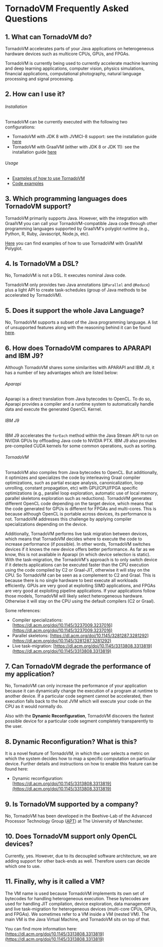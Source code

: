 # TornadoVM Frequently Asked Questions

## 1. What can TornadoVM do?

TornadoVM accelerates parts of your Java applications on heterogeneous hardware devices such as multicore CPUs, GPUs, and FPGAs.

TornadoVM is currently being used to currently accelerate machine learning and deep learning applications, computer vision, physics simulations, financial applications, computational photography, natural language processing and signal processing. 


## 2. How can I use it?

###### Installation

TornadoVM can be currently executed with the following two configurations:

  * TornadoVM with JDK 8 with JVMCI-8 support: see the installation guide [here](11_INSTALL_WITH_JDK8.md)
  * TornadoVM with GraalVM (either with JDK 8 or JDK 11): see the installation guide [here](10_INSTALL_WITH_GRAALVM.md)


###### Usage

* [Examples of how to use TornadoVM](1_INSTALL.md#2.-Running-Examples)
* [Code examples](https://github.com/beehive-lab/TornadoVM/tree/master/examples/src/main/java/uk/ac/manchester/tornado/examples)

## 3. Which programming languages does TornadoVM support?

TornadoVM primarily supports Java. However, with the integration with GraalVM you can call your TornadoVM-compatible Java code through other programming languages supported by GraalVM's polyglot runtime (e.g., Python, R, Ruby, Javascript, Node.js, etc). 

[Here](https://github.com/beehive-lab/TornadoVM/tree/master/examples/src/main/java/uk/ac/manchester/tornado/examples/polyglot) you can find examples of how to use TornadoVM with GraalVM Polyglot.


## 4. Is TornadoVM a DSL?

No, TornadoVM is not a DSL. It executes nominal Java code. 

TornadoVM only provides two Java annotations (`@Parallel` and `@Reduce`) plus a light API to create task-schedules (group of Java methods to be accelerated by TornadoVM).

## 5. Does it support the whole Java Language?

No, TornadoVM supports a subset of the Java programming language.
A list of unsupported features along with the reasoning behind it can be found [here](Unsupported.md).

## 6. How does TornadoVM compares to APARAPI and IBM J9?

Although TornadoVM shares some similarities with APARAPI and IBM J9, it has a number of key advantages which are listed below:

###### Aparapi
Aparapi is a direct translation from Java bytecodes to OpenCL. To do so, Aparapi provides a compiler and a runtime system to automatically handle data and execute the generated OpenCL Kernel.

###### IBM J9
IBM J9 accelerates the `forEach` method within the Java Stream API to run on NVIDIA GPUs by offloading Java code to NVIDIA PTX. IBM J9 also provides pre-compiled CUDA kernels for some common operations, such as sorting. 


###### TornadoVM

TornadoVM also compiles from Java bytecodes to OpenCL. But additionally, it optimizes and specializes the code by interleaving Graal compiler optimizations, such as partial escape analysis, canonicalization, loop unrolling, constant propagation, etc) with GPU/CPU/FPGA specific optimizations (e.g., parallel loop exploration, automatic use of local memory, parallel skeletons exploration such as reductions). TornadoVM generates different OpenCL code depending on the target device, which means that the code generated for GPUs is different for FPGAs and multi-cores. This is because although OpenCL is portable across devices, its performance is not. TornadoVM addresses this challenge by applying compiler specializations depending on the device.

Additionally, TornadoVM performs live task migration between devices, which means that TornadoVM decides where to execute the code to increase performance (if possible). In other words, TornadoVM switches devices if it knows the new device offers better performance. As far as we know, this is not available in Aparapi (in which device selection is static). With the task-migration, the TornadoVM's approach is to only switch device if it detects applications can be executed faster than the CPU execution using the code compiled by C2 or Graal-JIT, otherwise it will stay on the CPU. So TornadoVM can be seen as a complement to C2 and Graal. This is because there is no single hardware to best execute all workloads efficiently. GPUs are very good at exploiting SIMD applications, and FPGAs are very good at exploiting pipeline applications. If your applications follow those models, TornadoVM will likely select heterogeneous hardware. Otherwise it will stay on the CPU using the default compilers (C2 or Graal).

Some references:
* Compiler specializations: [https://dl.acm.org/doi/10.1145/3237009.3237016](https://dl.acm.org/doi/10.1145/3237009.3237016)
* Parallel skeletons: [https://dl.acm.org/doi/10.1145/3281287.3281292](https://dl.acm.org/doi/10.1145/3281287.3281292)
* Live task-migration: [https://dl.acm.org/doi/10.1145/3313808.3313819](https://dl.acm.org/doi/10.1145/3313808.3313819)


## 7. Can TornadoVM degrade the performance of my application?

No, TornadoVM can only increase the performance of your application because it can dynamically change the execution of a program at runtime to another device. 
If a particular code segment cannot be accelerated, then execution falls back to the host JVM which will execute your code on the CPU as it would normally do.

Also with the **Dynamic Reconfiguration**, TornadoVM discovers the fastest possible device for a particular code segment completely transparently to the user.

## 8. Dynamic Reconfiguration? What is this?

It is a novel feature of TornadoVM, in which the user selects a metric on which the system decides how to map a specific computation on particular device.
Further details and instructions on how to enable this feature can be found here:

* Dynamic reconfiguration: [https://dl.acm.org/doi/10.1145/3313808.3313819](https://dl.acm.org/doi/10.1145/3313808.3313819)

## 9. Is TornadoVM supported by a company?

No, TornadoVM has been developed in the Beehive-Lab of the Advanced Processor Technology Group ([APT](http://apt.cs.manchester.ac.uk/)) at The University of Manchester. 


## 10. Does TornadoVM support only OpenCL devices?

Currently, yes. However, due to its decoupled software architecture, we are adding support for other back-ends as well. Therefore users can decide which one to use.

## 11. Finally, why is it called a VM?

The VM name is used because TornadoVM implements its own set of bytecodes for handling heterogeneous execution. These bytecodes are used for handling JIT compilation, device exploration, data management and live task-migration for heterogeneous devices (multi-core CPUs, GPUs, and FPGAs). We sometimes refer to a VM inside a VM (nested VM). The main VM is the Java Virtual Machine, and TornadoVM sits on top of that.

You can find more information here: [https://dl.acm.org/doi/10.1145/3313808.3313819](https://dl.acm.org/doi/10.1145/3313808.3313819)
